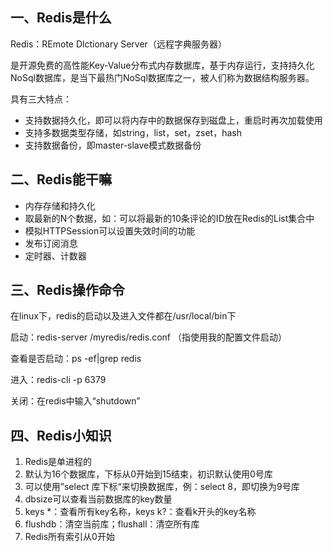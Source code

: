 ## 一、Redis是什么

Redis：REmote Dlctionary Server（远程字典服务器）

是开源免费的高性能Key-Value分布式内存数据库，基于内存运行，支持持久化NoSql数据库，是当下最热门NoSql数据库之一，被人们称为数据结构服务器。

具有三大特点：

- 支持数据持久化，即可以将内存中的数据保存到磁盘上，重启时再次加载使用
- 支持多数据类型存储，如string，list，set，zset，hash
- 支持数据备份，即master-slave模式数据备份

## 二、Redis能干嘛

- 内存存储和持久化
- 取最新的N个数据，如：可以将最新的10条评论的ID放在Redis的List集合中
- 模拟HTTPSession可以设置失效时间的功能
- 发布订阅消息
- 定时器、计数器

## 三、Redis操作命令

在linux下，redis的启动以及进入文件都在/usr/local/bin下

启动：redis-server /myredis/redis.conf （指使用我的配置文件启动）

查看是否启动：ps -ef|grep redis

进入：redis-cli -p 6379

关闭：在redis中输入“shutdown”

## 四、Redis小知识

1. Redis是单进程的
2. 默认为16个数据库，下标从0开始到15结束，初识默认使用0号库
3. 可以使用”select 库下标“来切换数据库，例：select 8，即切换为9号库
4. dbsize可以查看当前数据库的key数量
5. keys *：查看所有key名称，keys k?：查看k开头的key名称
6. flushdb：清空当前库；flushall：清空所有库
7. Redis所有索引从0开始